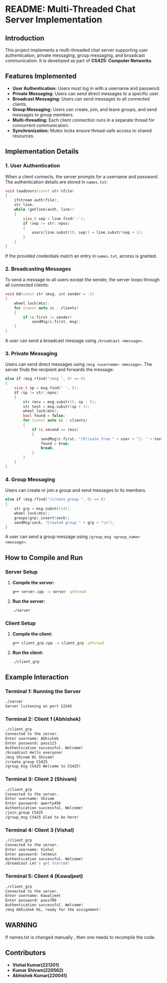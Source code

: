 # README: Multi-Threaded Chat Server Implementation

## Introduction
This project implements a multi-threaded chat server supporting user authentication, private messaging, group messaging, and broadcast communication. It is developed as part of **CS425: Computer Networks**.

## Features Implemented
- **User Authentication:** Users must log in with a username and password.
- **Private Messaging:** Users can send direct messages to a specific user.
- **Broadcast Messaging:** Users can send messages to all connected clients.
- **Group Messaging:** Users can create, join, and leave groups, and send messages to group members.
- **Multi-threading:** Each client connection runs in a separate thread for concurrent communication.
- **Synchronization:** Mutex locks ensure thread-safe access to shared resources.

## Implementation Details
### 1. User Authentication
When a client connects, the server prompts for a username and password. The authentication details are stored in `names.txt`:
```cpp
void loadUsers(const str &file) 
{
    ifstream auth(file);
    str line;
    while (getline(auth, line)) 
    {
        size_t sep = line.find(':');
        if (sep != str::npos) 
        {
            users[line.substr(0, sep)] = line.substr(sep + 1);
        }
    }
}
```
If the provided credentials match an entry in `names.txt`, access is granted.

### 2. Broadcasting Messages
To send a message to all users except the sender, the server loops through all connected clients:
```cpp
void bd(const str &msg, int sender = -1) 
{
    wheel lock(mtx);
    for (const auto &c : clients) 
    {
        if (c.first != sender)
            sendMsg(c.first, msg);
    }
}
```
A user can send a broadcast message using `/broadcast <message>`.

### 3. Private Messaging
Users can send direct messages using `/msg <username> <message>`. The server finds the recipient and forwards the message:
```cpp
else if (msg.rfind("/msg ", 0) == 0) 
{
    size_t sp = msg.find(' ', 5);
    if (sp != str::npos) 
    {
        str recv = msg.substr(5, sp - 5);
        str text = msg.substr(sp + 1);
        wheel lock(mtx);
        bool found = false;
        for (const auto &c : clients) 
        {
            if (c.second == recv) 
            {
                sendMsg(c.first, "[Private from " + user + "]: " + text + "\n");
                found = true;
                break;
            }
        }
    }
}
```

### 4. Group Messaging
Users can create or join a group and send messages to its members.
```cpp
else if (msg.rfind("/create_group ", 0) == 0) 
{
    str grp = msg.substr(14);
    wheel lock(mtx);
    groups[grp].insert(sock);
    sendMsg(sock, "Created group " + grp + "\n");
}
```
A user can send a group message using `/group_msg <group_name> <message>`.

## How to Compile and Run
### Server Setup
1. **Compile the server:**
   ```sh
   g++ server.cpp -o server -pthread
   ```
2. **Run the server:**
   ```sh
   ./server
   ```

### Client Setup
1. **Compile the client:**
   ```sh
   g++ client_grp.cpp -o client_grp -pthread
   ```
2. **Run the client:**
   ```sh
   ./client_grp
   ```

## Example Interaction
### Terminal 1: Running the Server

```sh
./server
Server listening on port 12345
```

### Terminal 2: Client 1 (Abhishek)

```sh
./client_grp
Connected to the server.
Enter username: Abhishek
Enter password: pass123
Authentication successful. Welcome!
/broadcast Hello everyone!
/msg Shivam Hi Shivam!
/create_group CS425
/group_msg CS425 Welcome to CS425!
```

### Terminal 3: Client 2 (Shivam)

```sh
./client_grp
Connected to the server.
Enter username: Shivam
Enter password: qwerty456
Authentication successful. Welcome!
/join_group CS425
/group_msg CS425 Glad to be here!
```

### Terminal 4: Client 3 (Vishal)

```sh
./client_grp
Connected to the server.
Enter username: Vishal
Enter password: letmein
Authentication successful. Welcome!
/broadcast Let's get started!
```

### Terminal 5: Client 4 (Kawaljeet)
```sh
./client_grp
Connected to the server.
Enter username: Kawaljeet
Enter password: pass789
Authentication successful. Welcome!
/msg Abhishek Hi, ready for the assignment?
```
## WARNING 


If names.txt is changed manually , then one needs to recompile the code.


## Contributors
- **Vishal Kumar(221201)**
- **Kumar Shivam(220562)**
- **Abhishek Kumar(220041)**





